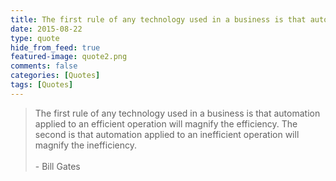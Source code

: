```yaml
---
title: The first rule of any technology used in a business is that automation applied to an efficient operation will magnify the efficiency. The second is that automation applied to an inefficient operation will magnify the inefficiency.
date: 2015-08-22
type: quote
hide_from_feed: true
featured-image: quote2.png
comments: false
categories: [Quotes]
tags: [Quotes]
---
```


>The first rule of any technology used in a business is that automation applied to an efficient operation will magnify the efficiency. The second is that automation applied to an inefficient operation will magnify the inefficiency.
<br/><br/>- Bill Gates
